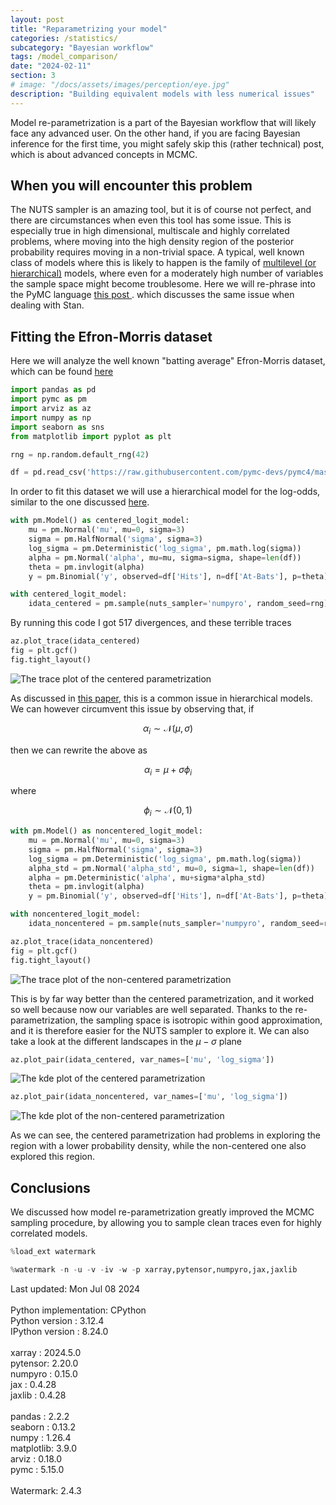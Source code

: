 ```yaml
---
layout: post
title: "Reparametrizing your model"
categories: /statistics/
subcategory: "Bayesian workflow"
tags: /model_comparison/
date: "2024-02-11"
section: 3
# image: "/docs/assets/images/perception/eye.jpg"
description: "Building equivalent models with less numerical issues"
---
```


Model re-parametrization is a part of the Bayesian workflow that will likely face any advanced
user. On the other hand, if you are facing Bayesian inference for the first time, you might
safely skip this (rather technical) post, which is about advanced concepts
in MCMC.

## When you will encounter this problem

The NUTS sampler is an amazing tool, but it is of course not perfect,
and there are circumstances when even this tool has some issue.
This is especially true in high dimensional, multiscale and highly correlated
problems, where moving into the high density region of the posterior
probability requires moving in a non-trivial space.
A typical, well known class of models where this is likely to happen is
the family of [multilevel (or hierarchical)](/statistics/hierarchical_models) models,
where even for a moderately high number of variables the sample
space might become troublesome.
Here we will re-phrase into the PyMC language [this post
](https://mc-stan.org/users/documentation/case-studies/pool-binary-trials.html).
which discusses the same issue when dealing with Stan.

## Fitting the Efron-Morris dataset

Here we will analyze the well known "batting average" Efron-Morris
dataset, which can be found [here](https://raw.githubusercontent.com/pymc-devs/pymc4/master/notebooks/data/efron-morris-75-data.tsv)

```python
import pandas as pd
import pymc as pm
import arviz as az
import numpy as np
import seaborn as sns
from matplotlib import pyplot as plt

rng = np.random.default_rng(42)

df = pd.read_csv('https://raw.githubusercontent.com/pymc-devs/pymc4/master/notebooks/data/efron-morris-75-data.tsv', sep='\t')
```

In order to fit this dataset we will use a hierarchical
model for the log-odds, similar to the one discussed [here](statistics/hierarchical_models).

```python
with pm.Model() as centered_logit_model:
    mu = pm.Normal('mu', mu=0, sigma=3)
    sigma = pm.HalfNormal('sigma', sigma=3)
    log_sigma = pm.Deterministic('log_sigma', pm.math.log(sigma))
    alpha = pm.Normal('alpha', mu=mu, sigma=sigma, shape=len(df))
    theta = pm.invlogit(alpha)
    y = pm.Binomial('y', observed=df['Hits'], n=df['At-Bats'], p=theta)

with centered_logit_model:
    idata_centered = pm.sample(nuts_sampler='numpyro', random_seed=rng)

```

By running this code I got 517 divergences, and these terrible traces

```python
az.plot_trace(idata_centered)
fig = plt.gcf()
fig.tight_layout()
```
![
The trace plot of the centered parametrization](/docs/assets/images/statistics/reparametrization/trace_centered.webp)

As discussed in [this paper](https://arxiv.org/pdf/1312.0906),
this is a common issue in hierarchical models.
We can however circumvent this issue by observing that,
if

$$
\alpha_i \sim \mathcal{N}(\mu, \sigma)
$$

then we can rewrite the above as

$$
\alpha_i = \mu + \sigma \phi_i
$$

where

$$
\phi_i \sim \mathcal{N}(0, 1)
$$

```python
with pm.Model() as noncentered_logit_model:
    mu = pm.Normal('mu', mu=0, sigma=3)
    sigma = pm.HalfNormal('sigma', sigma=3)
    log_sigma = pm.Deterministic('log_sigma', pm.math.log(sigma))
    alpha_std = pm.Normal('alpha_std', mu=0, sigma=1, shape=len(df))
    alpha = pm.Deterministic('alpha', mu+sigma*alpha_std)
    theta = pm.invlogit(alpha)
    y = pm.Binomial('y', observed=df['Hits'], n=df['At-Bats'], p=theta)

with noncentered_logit_model:
    idata_noncentered = pm.sample(nuts_sampler='numpyro', random_seed=rng)

az.plot_trace(idata_noncentered)
fig = plt.gcf()
fig.tight_layout()
```

![
The trace plot of the non-centered parametrization](/docs/assets/images/statistics/reparametrization/trace_noncentered.webp)

This is by far way better than the centered parametrization, and it worked
so well because now our variables are well separated.
Thanks to the re-parametrization, the sampling space
is isotropic within good approximation, and it is therefore easier
for the NUTS sampler to explore it.
We can also take a look at the different landscapes in the $\mu-\sigma$
plane

```python
az.plot_pair(idata_centered, var_names=['mu', 'log_sigma'])
```

![
The kde plot of the centered parametrization](/docs/assets/images/statistics/reparametrization/kde_centered.webp)


```python
az.plot_pair(idata_noncentered, var_names=['mu', 'log_sigma'])
```

![
The kde plot of the non-centered parametrization](/docs/assets/images/statistics/reparametrization/kde_noncentered.webp)

As we can see, the centered parametrization had problems
in exploring the region with a lower probability density,
while the non-centered one also explored this region.

## Conclusions

We discussed how model re-parametrization greatly improved the MCMC
sampling procedure, by allowing you to sample clean traces even
for highly correlated models.


```python
%load_ext watermark
```

```python
%watermark -n -u -v -iv -w -p xarray,pytensor,numpyro,jax,jaxlib
```

<div class="code">
Last updated: Mon Jul 08 2024
<br>
<br>
Python implementation: CPython
<br>
Python version       : 3.12.4
<br>
IPython version      : 8.24.0
<br>
<br>
xarray  : 2024.5.0
<br>
pytensor: 2.20.0
<br>
numpyro : 0.15.0
<br>
jax     : 0.4.28
<br>
jaxlib  : 0.4.28
<br>
<br>
pandas    : 2.2.2
<br>
seaborn   : 0.13.2
<br>
numpy     : 1.26.4
<br>
matplotlib: 3.9.0
<br>
arviz     : 0.18.0
<br>
pymc      : 5.15.0
<br>
<br>
Watermark: 2.4.3
<br>
</div>